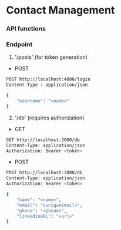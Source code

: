 # Contact Management

### API functions

### Endpoint</br>
1. '/posts' (for token generation)</br>
* POST
```sh
POST http://localhost:4000/login
Content-Type : application/json

{
    "username": "<name>"
}
```


2. '/db' (requires authorization)

* GET
```sh
GET http://localhost:3000/db
Content-Type: application/json
Authorization: Bearer <token>
```

* POST
```sh
POST http://localhost:3000/db
Content-Type: application/json
Authorization: Bearer <token>

{
    "name": "<name>",
    "email": "<uniqueEmail>",
    "phone": "<phone>",
    "linkedinURL": "<url>"
}
```

  
